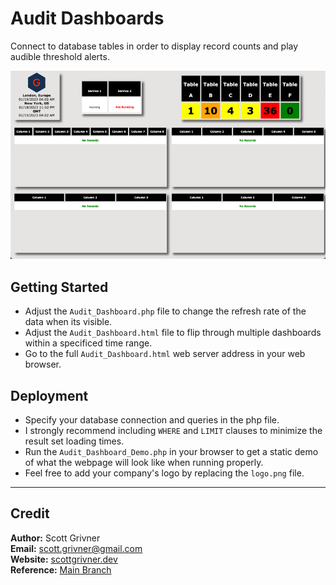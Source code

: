 # Audit Dashboards
Connect to database tables in order to display record counts and play audible threshold alerts.

![Demo](./images/demo.png)

## Getting Started
- Adjust the ```Audit_Dashboard.php``` file to change the refresh rate of the data when its visible.
- Adjust the ```Audit_Dashboard.html``` file to flip through multiple dashboards within a specificed time range.
- Go to the full ``Audit_Dashboard.html`` web server address in your web browser.

## Deployment
- Specify your database connection and queries in the php file.
- I strongly recommend including ``WHERE`` and ``LIMIT`` clauses to minimize the result set loading times.
- Run the ```Audit_Dashboard_Demo.php``` in your browser to get a static demo of what the webpage will look like when running properly.
- Feel free to add your company's logo by replacing the ``logo.png`` file.

-----

## Credit
**Author:** Scott Grivner <br>
**Email:** scott.grivner@gmail.com <br>
**Website:** [scottgrivner.dev](https://www.scottgriv.dev) <br>
**Reference:** [Main Branch](https://github.com/scottgriv/php-audit_dashboards)
